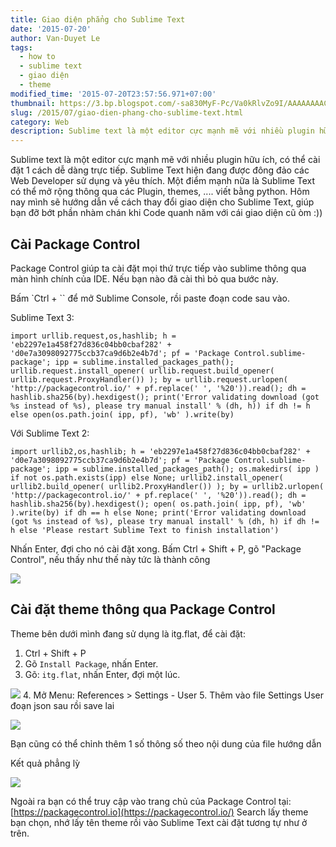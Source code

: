 ```yaml
---
title: Giao diện phẳng cho Sublime Text
date: '2015-07-20'
author: Van-Duyet Le
tags:
  - how to
  - sublime text
  - giao diện
  - theme
modified_time: '2015-07-20T23:57:56.971+07:00'
thumbnail: https://3.bp.blogspot.com/-sa830MyF-Pc/Va0kRlvZo9I/AAAAAAAACp4/gaw6hL08lPM/s1600/Screenshot%2Bfrom%2B2015-07-20%2B23%253A30%253A29.png
slug: /2015/07/giao-dien-phang-cho-sublime-text.html
category: Web
description: Sublime text là một editor cực mạnh mẽ với nhiều plugin hữu ích, có thể cài đặt 1 cách dễ dàng trực tiếp. Sublime Text hiện đang được đông đảo các Web Developer sử dụng và yêu thích. Một điểm mạnh nữa là Sublime Text có thể mở rộng thông qua các Plugin, themes, .... viết bằng python.
---
```


Sublime text là một editor cực mạnh mẽ với nhiều plugin hữu ích, có thể cài đặt 1 cách dễ dàng trực tiếp. Sublime Text hiện đang được đông đảo các Web Developer sử dụng và yêu thích. Một điểm mạnh nữa là Sublime Text có thể mở rộng thông qua các Plugin, themes, .... viết bằng python.
Hôm nay mình sẽ hướng dẫn về cách thay đổi giao diện cho Sublime Text, giúp bạn đỡ bớt phần nhàm chán khi Code quanh năm với cái giao diện cũ òm :))

## Cài Package Control

Package Control giúp ta cài đặt mọi thứ trực tiếp vào sublime thông qua màn hình chính của IDE. Nếu bạn nào đã cài thì bỏ qua bước này.

Bấm `Ctrl + `` để mở Sublime Console, rồi paste đoạn code sau vào.

Sublime Text 3:

```
import urllib.request,os,hashlib; h = 'eb2297e1a458f27d836c04bb0cbaf282' + 'd0e7a3098092775ccb37ca9d6b2e4b7d'; pf = 'Package Control.sublime-package'; ipp = sublime.installed_packages_path(); urllib.request.install_opener( urllib.request.build_opener( urllib.request.ProxyHandler()) ); by = urllib.request.urlopen( 'http://packagecontrol.io/' + pf.replace(' ', '%20')).read(); dh = hashlib.sha256(by).hexdigest(); print('Error validating download (got %s instead of %s), please try manual install' % (dh, h)) if dh != h else open(os.path.join( ipp, pf), 'wb' ).write(by)
```

Với Sublime Text 2:

```
import urllib2,os,hashlib; h = 'eb2297e1a458f27d836c04bb0cbaf282' + 'd0e7a3098092775ccb37ca9d6b2e4b7d'; pf = 'Package Control.sublime-package'; ipp = sublime.installed_packages_path(); os.makedirs( ipp ) if not os.path.exists(ipp) else None; urllib2.install_opener( urllib2.build_opener( urllib2.ProxyHandler()) ); by = urllib2.urlopen( 'http://packagecontrol.io/' + pf.replace(' ', '%20')).read(); dh = hashlib.sha256(by).hexdigest(); open( os.path.join( ipp, pf), 'wb' ).write(by) if dh == h else None; print('Error validating download (got %s instead of %s), please try manual install' % (dh, h) if dh != h else 'Please restart Sublime Text to finish installation')
```

Nhấn Enter, đợi cho nó cài đặt xong.
Bấm Ctrl + Shift + P, gõ "Package Control", nếu thấy như thế này tức là thành công

![](https://3.bp.blogspot.com/-sa830MyF-Pc/Va0kRlvZo9I/AAAAAAAACp4/gaw6hL08lPM/s1600/Screenshot%2Bfrom%2B2015-07-20%2B23%253A30%253A29.png)

## Cài đặt theme thông qua Package Control

Theme bên dưới mình đang sử dụng là itg.flat, để cài đặt:

1. Ctrl + Shift + P
2. Gõ `Install Package`, nhấn Enter.
3. Gõ: `itg.flat`, nhấn Enter, đợi một lúc.

![](https://3.bp.blogspot.com/-_C9oEjU0vic/Va0lXnXGdnI/AAAAAAAACqE/mjQjBLtmoyE/s1600/Screenshot%2Bfrom%2B2015-07-20%2B23%253A42%253A56.png) 4. Mở Menu: References > Settings - User 5. Thêm vào file Settings User đoạn json sau rồi save lai

[![](https://2.bp.blogspot.com/-MDvC1cBAQ7Q/Va0lqiG-IZI/AAAAAAAACqM/WYRRgPlpBbo/s1600/Screenshot%2Bfrom%2B2015-07-20%2B23%253A44%253A59.png)](https://2.bp.blogspot.com/-MDvC1cBAQ7Q/Va0lqiG-IZI/AAAAAAAACqM/WYRRgPlpBbo/s1600/Screenshot%2Bfrom%2B2015-07-20%2B23%253A44%253A59.png)

Bạn cũng có thể chỉnh thêm 1 số thông số theo nội dung của file hướng dẫn

Kết quả phẳng lỳ

![](https://3.bp.blogspot.com/-mzN6sZ-oJGI/Va0md3gGRXI/AAAAAAAACqY/UzMegyeklVE/s1600/Screenshot%2Bfrom%2B2015-07-20%2B23%253A48%253A24.png)

Ngoài ra bạn có thể truy cập vào trang chủ của Package Control tại: [https://packagecontrol.io](https://packagecontrol.io/)
Search lấy theme bạn chọn, nhớ lấy tên theme rồi vào Sublime Text cài đặt tương tự như ở trên.
